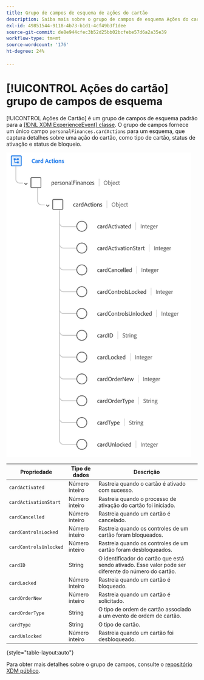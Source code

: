```yaml
---
title: Grupo de campos de esquema de ações do cartão
description: Saiba mais sobre o grupo de campos de esquema Ações do cartão.
exl-id: 49851544-9118-4b73-b1d1-4cf49b3f1dee
source-git-commit: de8e944cfec3b52d25bb02bcfebe57d6a2a35e39
workflow-type: tm+mt
source-wordcount: '176'
ht-degree: 24%

---
```


# [!UICONTROL Ações do cartão] grupo de campos de esquema

[!UICONTROL Ações de Cartão] é um grupo de campos de esquema padrão para a [[!DNL XDM ExperienceEvent] classe](../../classes/experienceevent.md). O grupo de campos fornece um único campo `personalFinances.cardActions` para um esquema, que captura detalhes sobre uma ação do cartão, como tipo de cartão, status de ativação e status de bloqueio.

![](../../images/field-groups/card-actions.png)

| Propriedade | Tipo de dados | Descrição |
| --- | --- | --- |
| `cardActivated` | Número inteiro | Rastreia quando o cartão é ativado com sucesso. |
| `cardActivationStart` | Número inteiro | Rastreia quando o processo de ativação do cartão foi iniciado. |
| `cardCancelled` | Número inteiro | Rastreia quando um cartão é cancelado. |
| `cardControlsLocked` | Número inteiro | Rastreia quando os controles de um cartão foram bloqueados. |
| `cardControlsUnlocked` | Número inteiro | Rastreia quando os controles de um cartão foram desbloqueados. |
| `cardID` | String | O identificador do cartão que está sendo ativado. Esse valor pode ser diferente do número do cartão. |
| `cardLocked` | Número inteiro | Rastreia quando um cartão é bloqueado. |
| `cardOrderNew` | Número inteiro | Rastreia quando um cartão é solicitado. |
| `cardOrderType` | String | O tipo de ordem de cartão associado a um evento de ordem de cartão. |
| `cardType` | String | O tipo de cartão. |
| `cardUnlocked` | Número inteiro | Rastreia quando um cartão foi desbloqueado. |

{style="table-layout:auto"}

Para obter mais detalhes sobre o grupo de campos, consulte o [repositório XDM público](https://github.com/adobe/xdm/blob/master/docs/reference/fieldgroups/experience-event/experienceevent-card-actions.schema.json).
